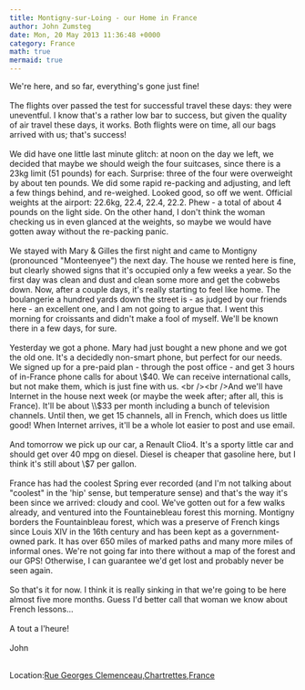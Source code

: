 ```yaml
---
title: Montigny-sur-Loing - our Home in France
author: John Zumsteg
date: Mon, 20 May 2013 11:36:48 +0000
category: France
math: true
mermaid: true
---
```

We're here, and so far, everything's gone just fine!<br /><br />The flights over passed the test for successful travel these days: they were uneventful. I know that's a rather low bar to success, but given the quality of air travel these days, it works. Both flights were on time, all our bags arrived with us; that's success!<br /><br />We did have one little last minute glitch: at noon on the day we left, we decided that maybe we should weigh the four suitcases, since there is a 23kg limit (51 pounds) for each. Surprise: three of the four were overweight by about ten pounds. We did some rapid re-packing and adjusting, and left a few things behind, and re-weighed. Looked good, so off we went. Official weights at the airport: 22.6kg, 22.4, 22.4, 22.2. Phew - a total of about 4 pounds on the light side. On the other hand, I don't think the woman checking us in even glanced at the weights, so maybe we would have gotten away without the re-packing panic.<br /><br />We stayed with Mary &amp; Gilles the first night and came to Montigny (pronounced "Monteenyee") the next day. The house we rented here is fine, but clearly showed signs that it's occupied only a few weeks a year. So the first day was clean and dust and clean some more and get the cobwebs down. Now, after a couple days, it's really starting to feel like home. The boulangerie a hundred yards down the street is - as judged by our friends here - an excellent one, and I am not going to argue that. I went this morning for croissants and didn't make a fool of myself. We'll be known there in a few days, for sure.<br /><br />Yesterday we got a phone. Mary had just bought a new phone and we got the old one. It's a decidedly non-smart phone, but perfect for our needs. We signed up for a pre-paid plan - through the post office - and get 3 hours of in-France phone calls for about \\$40. We can receive international calls, but not make them, which is just fine with us. <br /><br />And we'll have Internet in the house next week (or maybe the week after; after all, this is France). It'll be about \\$33 per month including a bunch of television channels. Until then, we get 15 channels, all in French, which does us little good! When Internet arrives, it'll be a whole lot easier to post and use email. <br /><br />And tomorrow we pick up our car, a Renault Clio4. It's a sporty little car and should get over 40 mpg on diesel. Diesel is cheaper that gasoline here, but I think it's still about \\$7 per gallon.<br /><br />France has had the coolest Spring ever recorded (and I'm not talking about "coolest" in the 'hip' sense, but temperature sense) and that's the way it's been since we arrived: cloudy and cool. We've gotten out for a few walks already, and ventured into the Fountainebleau forest this morning. Montigny borders the Fountainbleau forest, which was a preserve of French kings since Louis XIV in the 16th century and has been kept as a government-owned park. It has over 650 miles of marked paths and many more miles of informal ones. We're not going far into there without a map of the forest and our GPS! Otherwise, I can guarantee we'd get lost and probably never be seen again.<br /><br />So that's it for now. I think it is really sinking in that we're going to be here almost five more months. Guess I'd better call that woman we know about French lessons...<br /><br />A tout a l'heure!<br /><br />John<br /><br /><p class='blogpress_location'>Location:<a href='http://maps.google.com/maps?q=Rue%20Georges%20Clemenceau,Chartrettes,France%4048.487054%2C2.702006&amp;z=10'>Rue Georges Clemenceau,Chartrettes,France</a></p>
